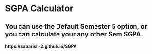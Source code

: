 # SGPA Calculator
<h2>You can use the Default Semester 5 option, or you can calculate your any other Sem SGPA.</h2>
<h4>https://sabarish-2.github.io/SGPA</h4>
